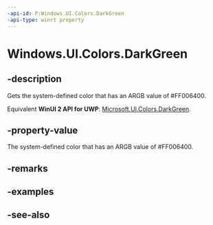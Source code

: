 ```yaml
---
-api-id: P:Windows.UI.Colors.DarkGreen
-api-type: winrt property
---
```


<!-- Property syntax
public Windows.UI.Color DarkGreen { get; }
-->

# Windows.UI.Colors.DarkGreen

## -description

Gets the system-defined color that has an ARGB value of #FF006400.

Equivalent **WinUI 2 API for UWP**: [Microsoft.UI.Colors.DarkGreen](/windows/winui/api/microsoft.ui.colors.darkgreen).

## -property-value

The system-defined color that has an ARGB value of #FF006400.

## -remarks

## -examples

## -see-also
